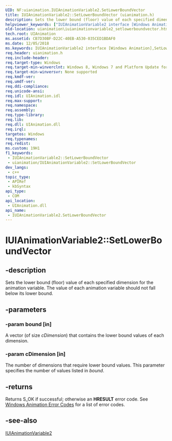 ```yaml
---
UID: NF:uianimation.IUIAnimationVariable2.SetLowerBoundVector
title: IUIAnimationVariable2::SetLowerBoundVector (uianimation.h)
description: Sets the lower bound (floor) value of each specified dimension for the animation variable. The value of each animation variable should not fall below its lower bound.
helpviewer_keywords: ["IUIAnimationVariable2 interface [Windows Animation]","SetLowerBoundVector method","IUIAnimationVariable2.SetLowerBoundVector","IUIAnimationVariable2::SetLowerBoundVector","SetLowerBoundVector","SetLowerBoundVector method [Windows Animation]","SetLowerBoundVector method [Windows Animation]","IUIAnimationVariable2 interface","uianimation.iuianimationvariable2_setlowerboundvector","uianimation/IUIAnimationVariable2::SetLowerBoundVector"]
old-location: uianimation\iuianimationvariable2_setlowerboundvector.htm
tech.root: UIAnimation
ms.assetid: CB7D30BF-D22C-40EB-A530-035CED1BDAF0
ms.date: 12/05/2018
ms.keywords: IUIAnimationVariable2 interface [Windows Animation],SetLowerBoundVector method, IUIAnimationVariable2.SetLowerBoundVector, IUIAnimationVariable2::SetLowerBoundVector, SetLowerBoundVector, SetLowerBoundVector method [Windows Animation], SetLowerBoundVector method [Windows Animation],IUIAnimationVariable2 interface, uianimation.iuianimationvariable2_setlowerboundvector, uianimation/IUIAnimationVariable2::SetLowerBoundVector
req.header: uianimation.h
req.include-header: 
req.target-type: Windows
req.target-min-winverclnt: Windows 8, Windows 7 and Platform Update for Windows 7 [desktop apps \| UWP apps]
req.target-min-winversvr: None supported
req.kmdf-ver: 
req.umdf-ver: 
req.ddi-compliance: 
req.unicode-ansi: 
req.idl: UIAnimation.idl
req.max-support: 
req.namespace: 
req.assembly: 
req.type-library: 
req.lib: 
req.dll: UIAnimation.dll
req.irql: 
targetos: Windows
req.typenames: 
req.redist: 
ms.custom: 19H1
f1_keywords:
 - IUIAnimationVariable2::SetLowerBoundVector
 - uianimation/IUIAnimationVariable2::SetLowerBoundVector
dev_langs:
 - c++
topic_type:
 - APIRef
 - kbSyntax
api_type:
 - COM
api_location:
 - UIAnimation.dll
api_name:
 - IUIAnimationVariable2.SetLowerBoundVector
---
```


# IUIAnimationVariable2::SetLowerBoundVector


## -description

Sets the lower bound (floor) value of each specified dimension for the animation variable. The value of each animation variable should not fall below its lower bound.

## -parameters

### -param bound [in]

A vector (of size <i>cDimension</i>) that contains  the lower bound values of each dimension.

### -param cDimension [in]

The number of dimensions that require lower bound values. This parameter specifies the number of values listed in <i>bound</i>.

## -returns

Returns S_OK if successful; otherwise an <b>HRESULT</b> error code. See <a href="https://docs.microsoft.com/windows/desktop/UIAnimation/uianimation-error-codes">Windows Animation Error Codes</a> for a list of error codes.

## -see-also

<a href="https://docs.microsoft.com/windows/desktop/api/uianimation/nn-uianimation-iuianimationvariable2">IUIAnimationVariable2</a>

